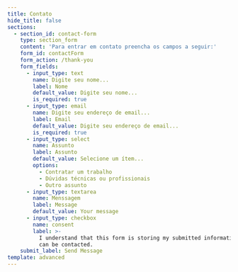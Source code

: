 ```yaml
---
title: Contato
hide_title: false
sections:
  - section_id: contact-form
    type: section_form
    content: 'Para entrar em contato preencha os campos a seguir:'
    form_id: contactForm
    form_action: /thank-you
    form_fields:
      - input_type: text
        name: Digite seu nome...
        label: Nome
        default_value: Digite seu nome...
        is_required: true
      - input_type: email
        name: Digite seu endereço de email...
        label: Email
        default_value: Digite seu endereço de email...
        is_required: true
      - input_type: select
        name: Assunto
        label: Assunto
        default_value: Selecione um ítem...
        options:
          - Contratar um trabalho
          - Dúvidas técnicas ou profissionais
          - Outro assunto
      - input_type: textarea
        name: Menssagem
        label: Message
        default_value: Your message
      - input_type: checkbox
        name: consent
        label: >-
          I understand that this form is storing my submitted information so I
          can be contacted.
    submit_label: Send Message
template: advanced
---
```

